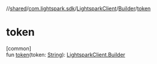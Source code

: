 //[shared](../../../../index.md)/[com.lightspark.sdk](../../index.md)/[LightsparkClient](../index.md)/[Builder](index.md)/[token](token.md)

# token

[common]\
fun [token](token.md)(token: [String](https://kotlinlang.org/api/latest/jvm/stdlib/kotlin/-string/index.html)): [LightsparkClient.Builder](index.md)
